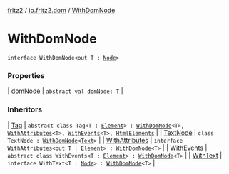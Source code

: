 [fritz2](../../index.md) / [io.fritz2.dom](../index.md) / [WithDomNode](./index.md)

# WithDomNode

`interface WithDomNode<out T : `[`Node`](https://kotlinlang.org/api/latest/jvm/stdlib/org.w3c.dom/-node/index.html)`>`

### Properties

| [domNode](dom-node.md) | `abstract val domNode: T` |

### Inheritors

| [Tag](../-tag/index.md) | `abstract class Tag<T : `[`Element`](https://kotlinlang.org/api/latest/jvm/stdlib/org.w3c.dom/-element/index.html)`> : `[`WithDomNode`](./index.md)`<T>, `[`WithAttributes`](../-with-attributes/index.md)`<T>, `[`WithEvents`](../-with-events/index.md)`<T>, `[`HtmlElements`](../../io.fritz2.dom.html/-html-elements/index.md) |
| [TextNode](../-text-node/index.md) | `class TextNode : `[`WithDomNode`](./index.md)`<`[`Text`](https://kotlinlang.org/api/latest/jvm/stdlib/org.w3c.dom/-text/index.html)`>` |
| [WithAttributes](../-with-attributes/index.md) | `interface WithAttributes<out T : `[`Element`](https://kotlinlang.org/api/latest/jvm/stdlib/org.w3c.dom/-element/index.html)`> : `[`WithDomNode`](./index.md)`<T>` |
| [WithEvents](../-with-events/index.md) | `abstract class WithEvents<T : `[`Element`](https://kotlinlang.org/api/latest/jvm/stdlib/org.w3c.dom/-element/index.html)`> : `[`WithDomNode`](./index.md)`<T>` |
| [WithText](../-with-text/index.md) | `interface WithText<T : `[`Node`](https://kotlinlang.org/api/latest/jvm/stdlib/org.w3c.dom/-node/index.html)`> : `[`WithDomNode`](./index.md)`<T>` |

